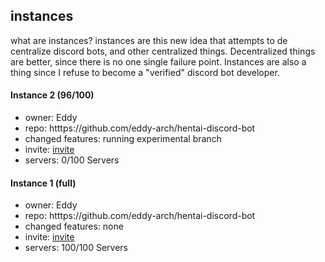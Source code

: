 ## instances
what are instances?
instances are this new idea that attempts to de centralize discord bots,
and other centralized things.
Decentralized things are better, since there is no one single failure point.
Instances are also a thing since I refuse to become a "verified" discord
bot developer.
#### Instance 2 (96/100)
* owner: Eddy
* repo: htttps://github.com/eddy-arch/hentai-discord-bot
* changed features: running experimental branch
* invite: [invite](https://discordapp.com/oauth2/authorize?client_id=825575374612070410&scope=bot&permissions=8)
* servers: 0/100 Servers
#### Instance 1 (full)
* owner: Eddy
* repo: htttps://github.com/eddy-arch/hentai-discord-bot
* changed features: none
* invite: [invite](https://discordapp.com/oauth2/authorize?client_id=745226000471687251&scope=bot&permissions=8)
* servers: 100/100 Servers
